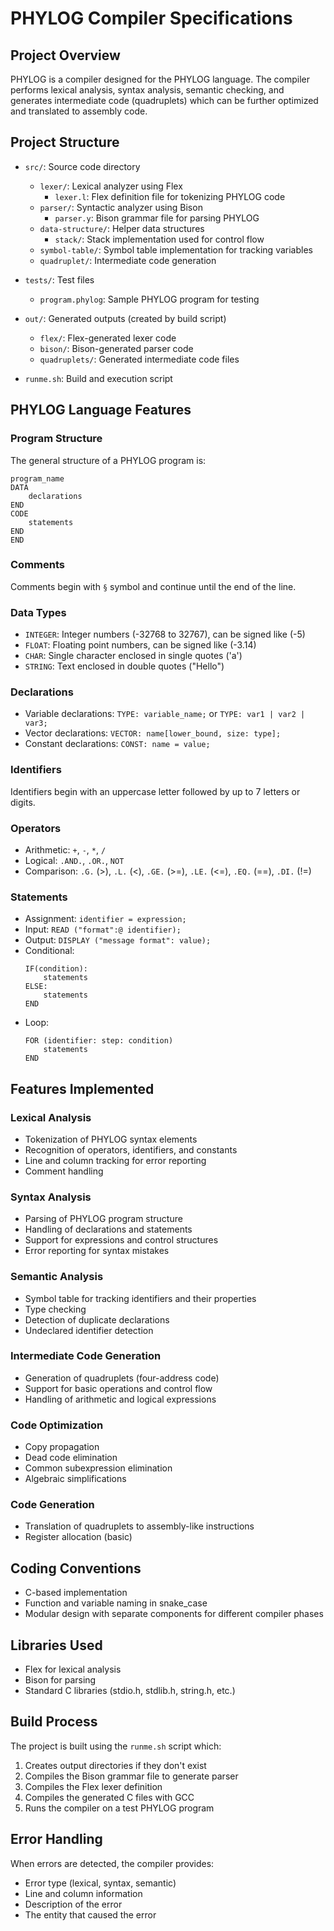 # PHYLOG Compiler Specifications

## Project Overview
PHYLOG is a compiler designed for the PHYLOG language. The compiler performs lexical analysis, syntax analysis, semantic checking, and generates intermediate code (quadruplets) which can be further optimized and translated to assembly code.

## Project Structure
- `src/`: Source code directory
  - `lexer/`: Lexical analyzer using Flex 
    - `lexer.l`: Flex definition file for tokenizing PHYLOG code
  - `parser/`: Syntactic analyzer using Bison
    - `parser.y`: Bison grammar file for parsing PHYLOG
  - `data-structure/`: Helper data structures
    - `stack/`: Stack implementation used for control flow
  - `symbol-table/`: Symbol table implementation for tracking variables
  - `quadruplet/`: Intermediate code generation

- `tests/`: Test files
  - `program.phylog`: Sample PHYLOG program for testing

- `out/`: Generated outputs (created by build script)
  - `flex/`: Flex-generated lexer code
  - `bison/`: Bison-generated parser code
  - `quadruplets/`: Generated intermediate code files

- `runme.sh`: Build and execution script

## PHYLOG Language Features

### Program Structure
The general structure of a PHYLOG program is:
```
program_name
DATA
    declarations
END
CODE
    statements
END
END
```

### Comments
Comments begin with `§` symbol and continue until the end of the line.

### Data Types
- `INTEGER`: Integer numbers (-32768 to 32767), can be signed like (-5)
- `FLOAT`: Floating point numbers, can be signed like (-3.14)
- `CHAR`: Single character enclosed in single quotes ('a')
- `STRING`: Text enclosed in double quotes ("Hello")

### Declarations
- Variable declarations: `TYPE: variable_name;` or `TYPE: var1 | var2 | var3;`
- Vector declarations: `VECTOR: name[lower_bound, size: type];`
- Constant declarations: `CONST: name = value;`

### Identifiers
Identifiers begin with an uppercase letter followed by up to 7 letters or digits.

### Operators
- Arithmetic: `+`, `-`, `*`, `/`
- Logical: `.AND.`, `.OR.`, `NOT`
- Comparison: `.G.` (>), `.L.` (<), `.GE.` (>=), `.LE.` (<=), `.EQ.` (==), `.DI.` (!=)

### Statements
- Assignment: `identifier = expression;`
- Input: `READ ("format":@ identifier);`
- Output: `DISPLAY ("message format": value);`
- Conditional: 
  ```
  IF(condition):
      statements
  ELSE:
      statements
  END
  ```
- Loop: 
  ```
  FOR (identifier: step: condition)
      statements
  END
  ```

## Features Implemented

### Lexical Analysis
- Tokenization of PHYLOG syntax elements
- Recognition of operators, identifiers, and constants
- Line and column tracking for error reporting
- Comment handling

### Syntax Analysis
- Parsing of PHYLOG program structure
- Handling of declarations and statements
- Support for expressions and control structures
- Error reporting for syntax mistakes

### Semantic Analysis
- Symbol table for tracking identifiers and their properties
- Type checking
- Detection of duplicate declarations
- Undeclared identifier detection

### Intermediate Code Generation
- Generation of quadruplets (four-address code)
- Support for basic operations and control flow
- Handling of arithmetic and logical expressions

### Code Optimization
- Copy propagation
- Dead code elimination
- Common subexpression elimination
- Algebraic simplifications

### Code Generation
- Translation of quadruplets to assembly-like instructions
- Register allocation (basic)

## Coding Conventions
- C-based implementation
- Function and variable naming in snake_case
- Modular design with separate components for different compiler phases

## Libraries Used
- Flex for lexical analysis
- Bison for parsing
- Standard C libraries (stdio.h, stdlib.h, string.h, etc.)

## Build Process
The project is built using the `runme.sh` script which:
1. Creates output directories if they don't exist
2. Compiles the Bison grammar file to generate parser
3. Compiles the Flex lexer definition
4. Compiles the generated C files with GCC
5. Runs the compiler on a test PHYLOG program

## Error Handling
When errors are detected, the compiler provides:
- Error type (lexical, syntax, semantic)
- Line and column information
- Description of the error
- The entity that caused the error 